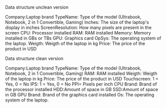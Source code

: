 Data structure unclean version 

Company:Laptop brand
TypeName: Type of the model (Ultrabook, Notebook, 2 in 1 Convertible, Gaming)
Inches: The size of the laptop's display in inches
ScreenResolution: How many pixels are present in the screen
CPU: Processor installed
RAM: RAM installed 
Memory: Memory installed in GBs or TBs
GPU: Graphics card
OpSys: The operating system of the laptop.
Weigth: Weigth of the laptop in kg
Price: The price of the product in USD

Data structure clean version 

Company:Laptop brand
TypeName: Type of the model (Ultrabook, Notebook, 2 in 1 Convertible, Gaming)
RAM: RAM installed
Weigth: Weigth of the laptop in kg
Price: The price of the product in USD
Touchscreen: 1 = Yes, 0 = No
IPS: 1 = Yes, 0 = No
PPI= Pixels per inch 
CPU Brand: Brand of the processor installed
HDD:Amount of space in GB
SSD:Amount of space in GB
GPU Brand: Brand of the graphics card installed
Os: The operating system of the laptop.
